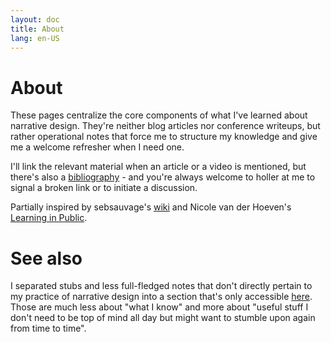 ```yaml
---
layout: doc
title: About
lang: en-US
---
```


# About

These pages centralize the core components of what I've learned about narrative design. They're neither blog articles nor conference writeups, but rather operational notes that force me to structure my knowledge and give me a welcome refresher when I need one.

I'll link the relevant material when an article or a video is mentioned, but there's also a [bibliography](./bibliography.md) - and you're always welcome to holler at me to signal a broken link or to initiate a discussion.

Partially inspired by sebsauvage's [wiki](https://sebsauvage.net/wiki/doku.php?id=accueil) and Nicole van der Hoeven's [Learning in Public](https://www.youtube.com/watch?v=IE94ZZo6IVw).

# See also

I separated stubs and less full-fledged notes that don't directly pertain to my practice of narrative design into a section that's only accessible [here](./About.md). Those are much less about "what I know" and more about "useful stuff I don't need to be top of mind all day but might want to stumble upon again from time to time".